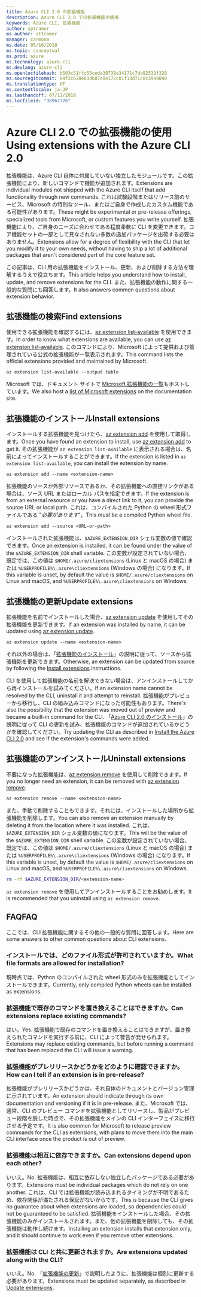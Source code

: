 ```yaml
---
title: Azure CLI 2.0 の拡張機能
description: Azure CLI 2.0 での拡張機能の使用
keywords: Azure CLI, 拡張機能
author: sptramer
ms.author: sttramer
manager: carmonm
ms.date: 05/16/2018
ms.topic: conceptual
ms.prod: azure
ms.technology: azure-cli
ms.devlang: azure-cli
ms.openlocfilehash: b503c51ffc55ceda30738e34171c7da92532f328
ms.sourcegitcommit: 64f2c628e83d687d0e172c01f13d71c8c39a8040
ms.translationtype: HT
ms.contentlocale: ja-JP
ms.lasthandoff: 07/11/2018
ms.locfileid: "38967726"
---
```

# <a name="using-extensions-with-the-azure-cli-20"></a><span data-ttu-id="337e7-104">Azure CLI 2.0 での拡張機能の使用</span><span class="sxs-lookup"><span data-stu-id="337e7-104">Using extensions with the Azure CLI 2.0</span></span>

<span data-ttu-id="337e7-105">拡張機能は、Azure CLI 自体に付属していない独立したモジュールです。この拡張機能により、新しいコマンドで機能が追加されます。</span><span class="sxs-lookup"><span data-stu-id="337e7-105">Extensions are individual modules not shipped with the Azure CLI itself that add functionality through new commands.</span></span> <span data-ttu-id="337e7-106">これは試験段階またはリリース前のサービス、Microsoft の特別なツール、またはご自身で作成したカスタム機能である可能性があります。</span><span class="sxs-lookup"><span data-stu-id="337e7-106">These might be experimental or pre-release offerings, specialized tools from Microsoft, or custom features you write yourself.</span></span> <span data-ttu-id="337e7-107">拡張機能により、ご自身のニーズに合わせてある程度柔軟に CLI を変更できます。コア機能セットの一部として見なされない多数の追加パッケージを出荷する必要はありません。</span><span class="sxs-lookup"><span data-stu-id="337e7-107">Extensions allow for a degree of flexibility with the CLI that let you modify it to your own needs, without having to ship a lot of additional packages that aren't considered part of the core feature set.</span></span>

<span data-ttu-id="337e7-108">この記事は、CLI 用の拡張機能をインストール、更新、および削除する方法を理解するうえで役立ちます。</span><span class="sxs-lookup"><span data-stu-id="337e7-108">This article helps you understand how to install, update, and remove extensions for the CLI.</span></span> <span data-ttu-id="337e7-109">また、拡張機能の動作に関する一般的な質問にも回答します。</span><span class="sxs-lookup"><span data-stu-id="337e7-109">It also answers common questions about extension behavior.</span></span>

## <a name="find-extensions"></a><span data-ttu-id="337e7-110">拡張機能の検索</span><span class="sxs-lookup"><span data-stu-id="337e7-110">Find extensions</span></span>

<span data-ttu-id="337e7-111">使用できる拡張機能を確認するには、[az extension list-available](/cli/azure/extension#az-extension-list-available) を使用できます。</span><span class="sxs-lookup"><span data-stu-id="337e7-111">In order to know what extensions are available, you can use [az extension list-available](/cli/azure/extension#az-extension-list-available).</span></span> <span data-ttu-id="337e7-112">このコマンドにより、Microsoft によって提供および管理されている公式の拡張機能が一覧表示されます。</span><span class="sxs-lookup"><span data-stu-id="337e7-112">This command lists the official extensions provided and maintained by Microsoft.</span></span>

```azurecli-interactive
az extension list-available --output table
```

<span data-ttu-id="337e7-113">Microsoft では、ドキュメント サイトで [Microsoft 拡張機能の一覧](azure-cli-extensions-list.md)もホストしています。</span><span class="sxs-lookup"><span data-stu-id="337e7-113">We also host a [list of Microsoft extensions](azure-cli-extensions-list.md) on the documentation site.</span></span>

## <a name="install-extensions"></a><span data-ttu-id="337e7-114">拡張機能のインストール</span><span class="sxs-lookup"><span data-stu-id="337e7-114">Install extensions</span></span>

<span data-ttu-id="337e7-115">インストールする拡張機能を見つけたら、[az extension add](https://docs.microsoft.com/cli/azure/extension#az-extension-add) を使用して取得します。</span><span class="sxs-lookup"><span data-stu-id="337e7-115">Once you have found an extension to install, use [az extension add](https://docs.microsoft.com/cli/azure/extension#az-extension-add) to get it.</span></span> <span data-ttu-id="337e7-116">その拡張機能が `az extension list-available` に表示される場合は、名前によってインストールすることができます。</span><span class="sxs-lookup"><span data-stu-id="337e7-116">If the extension is listed in `az extension list-available`, you can install the extension by name.</span></span>

```azurecli-interactive
az extension add --name <extension-name>
```

<span data-ttu-id="337e7-117">拡張機能のソースが外部リソースであるか、その拡張機能への直接リンクがある場合は、ソース URL またはローカル パスを指定できます。</span><span class="sxs-lookup"><span data-stu-id="337e7-117">If the extension is from an external resource or you have a direct link to it, you can provide the source URL or local path.</span></span> <span data-ttu-id="337e7-118">これは、コンパイルされた Python の wheel 形式ファイルである "_必要があります_"。</span><span class="sxs-lookup"><span data-stu-id="337e7-118">This _must_ be a compiled Python wheel file.</span></span>

```azurecli-interactive
az extension add --source <URL-or-path>
```

<span data-ttu-id="337e7-119">インストールされた拡張機能は、`$AZURE_EXTENSION_DIR` シェル変数の値で確認できます。</span><span class="sxs-lookup"><span data-stu-id="337e7-119">Once an extension is installed, it can be found under the value of the `$AZURE_EXTENSION_DIR` shell variable.</span></span> <span data-ttu-id="337e7-120">この変数が設定されていない場合、既定では、この値は `$HOME/.azure/cliextensions` (Linux と macOS の場合) または `%USERPROFILE%\.azure\cliextensions` (Windows の場合) になります。</span><span class="sxs-lookup"><span data-stu-id="337e7-120">If this variable is unset, by default the value is `$HOME/.azure/cliextensions` on Linux and macOS, and `%USERPROFILE%\.azure\cliextensions` on Windows.</span></span>

## <a name="update-extensions"></a><span data-ttu-id="337e7-121">拡張機能の更新</span><span class="sxs-lookup"><span data-stu-id="337e7-121">Update extensions</span></span>

<span data-ttu-id="337e7-122">拡張機能を名前でインストールした場合、[az extension update](https://docs.microsoft.com/cli/azure/extension#az-extension-update) を使用してその拡張機能を更新できます。</span><span class="sxs-lookup"><span data-stu-id="337e7-122">If an extension was installed by name, it can be updated using [az extension update](https://docs.microsoft.com/cli/azure/extension#az-extension-update).</span></span>

```azurecli-interactive
az extension update --name <extension-name>
```

<span data-ttu-id="337e7-123">それ以外の場合は、「[拡張機能のインストール](#install-extensions)」の説明に従って、ソースから拡張機能を更新できます。</span><span class="sxs-lookup"><span data-stu-id="337e7-123">Otherwise, an extension can be updated from source by following the [Install extensions](#install-extensions) instructions.</span></span>

<span data-ttu-id="337e7-124">CLI を使用して拡張機能の名前を解決できない場合は、アンインストールしてから再インストールを試みてください。</span><span class="sxs-lookup"><span data-stu-id="337e7-124">If an extension name cannot be resolved by the CLI, uninstall it and attempt to reinstall.</span></span> <span data-ttu-id="337e7-125">拡張機能がプレビューから移行し、CLI の組み込みコマンドになった可能性もあります。</span><span class="sxs-lookup"><span data-stu-id="337e7-125">There's also the possibility that the extension was moved out of preview and became a built-in command for the CLI.</span></span> <span data-ttu-id="337e7-126">「[Azure CLI 2.0 のインストール](install-azure-cli.md)」の説明に従って CLI の更新を試み、拡張機能のコマンドが追加されているかどうかを確認してください。</span><span class="sxs-lookup"><span data-stu-id="337e7-126">Try updating the CLI as described in [Install the Azure CLI 2.0](install-azure-cli.md) and see if the extension's commands were added.</span></span>

## <a name="uninstall-extensions"></a><span data-ttu-id="337e7-127">拡張機能のアンインストール</span><span class="sxs-lookup"><span data-stu-id="337e7-127">Uninstall extensions</span></span>

<span data-ttu-id="337e7-128">不要になった拡張機能は、[az extension remove](https://docs.microsoft.com/cli/azure/extension#az-extension-remove) を使用して削除できます。</span><span class="sxs-lookup"><span data-stu-id="337e7-128">If you no longer need an extension, it can be removed with [az extension remove](https://docs.microsoft.com/cli/azure/extension#az-extension-remove).</span></span>

```azurecli-interactive
az extension remove --name <extension-name>
```

<span data-ttu-id="337e7-129">また、手動で削除することもできます。それには、インストールした場所から拡張機能を削除します。</span><span class="sxs-lookup"><span data-stu-id="337e7-129">You can also remove an extension manually by deleting it from the location where it was installed.</span></span> <span data-ttu-id="337e7-130">これは、`$AZURE_EXTENSION_DIR` シェル変数の値になります。</span><span class="sxs-lookup"><span data-stu-id="337e7-130">This will be the value of the `$AZURE_EXTENSION_DIR` shell variable.</span></span>
<span data-ttu-id="337e7-131">この変数が設定されていない場合、既定では、この値は `$HOME/.azure/cliextensions` (Linux と macOS の場合) または `%USERPROFILE%\.azure\cliextensions` (Windows の場合) になります。</span><span class="sxs-lookup"><span data-stu-id="337e7-131">If this variable is unset, by default the value is `$HOME/.azure/cliextensions` on Linux and macOS, and `%USERPROFILE%\.azure\cliextensions` on Windows.</span></span>

```bash
rm -rf $AZURE_EXTENSION_DIR/<extension-name>
```

<span data-ttu-id="337e7-132">`az extension remove` を使用してアンインストールすることをお勧めします。</span><span class="sxs-lookup"><span data-stu-id="337e7-132">It is recommended that you uninstall using `az extension remove`.</span></span>

## <a name="faq"></a><span data-ttu-id="337e7-133">FAQ</span><span class="sxs-lookup"><span data-stu-id="337e7-133">FAQ</span></span>

<span data-ttu-id="337e7-134">ここでは、CLI 拡張機能に関するその他の一般的な質問に回答します。</span><span class="sxs-lookup"><span data-stu-id="337e7-134">Here are some answers to other common questions about CLI extensions.</span></span>

### <a name="what-file-formats-are-allowed-for-installation"></a><span data-ttu-id="337e7-135">インストールでは、どのファイル形式が許可されていますか。</span><span class="sxs-lookup"><span data-stu-id="337e7-135">What file formats are allowed for installation?</span></span>

<span data-ttu-id="337e7-136">現時点では、Python のコンパイルされた wheel 形式のみを拡張機能としてインストールできます。</span><span class="sxs-lookup"><span data-stu-id="337e7-136">Currently, only compiled Python wheels can be installed as extensions.</span></span>

### <a name="can-extensions-replace-existing-commands"></a><span data-ttu-id="337e7-137">拡張機能で既存のコマンドを置き換えることはできますか。</span><span class="sxs-lookup"><span data-stu-id="337e7-137">Can extensions replace existing commands?</span></span>

<span data-ttu-id="337e7-138">はい。</span><span class="sxs-lookup"><span data-stu-id="337e7-138">Yes.</span></span> <span data-ttu-id="337e7-139">拡張機能で既存のコマンドを置き換えることはできますが、置き換えられたコマンドを実行する前に、CLI によって警告が発せられます。</span><span class="sxs-lookup"><span data-stu-id="337e7-139">Extensions may replace existing commands, but before running a command that has been replaced the CLI will issue a warning.</span></span>

### <a name="how-can-i-tell-if-an-extension-is-in-pre-release"></a><span data-ttu-id="337e7-140">拡張機能がプレリリースかどうかをどのように確認できますか。</span><span class="sxs-lookup"><span data-stu-id="337e7-140">How can I tell if an extension is in pre-release?</span></span>

<span data-ttu-id="337e7-141">拡張機能がプレリリースかどうかは、それ自体のドキュメントとバージョン管理に示されています。</span><span class="sxs-lookup"><span data-stu-id="337e7-141">An extension should indicate through its own documentation and versioning if it is in pre-release.</span></span> <span data-ttu-id="337e7-142">また、Microsoft では、通常、CLI のプレビュー コマンドを拡張機能としてリリースし、製品がプレビュー段階を脱した時点で、その拡張機能をメインの CLI インターフェイスに移行させる予定です。</span><span class="sxs-lookup"><span data-stu-id="337e7-142">It is also common for Microsoft to release preview commands for the CLI as extensions, with plans to move them into the main CLI interface once the product is out of preview.</span></span>

### <a name="can-extensions-depend-upon-each-other"></a><span data-ttu-id="337e7-143">拡張機能は相互に依存できますか。</span><span class="sxs-lookup"><span data-stu-id="337e7-143">Can extensions depend upon each other?</span></span>

<span data-ttu-id="337e7-144">いいえ。</span><span class="sxs-lookup"><span data-stu-id="337e7-144">No.</span></span> <span data-ttu-id="337e7-145">拡張機能は、相互に依存しない独立したパッケージである必要があります。</span><span class="sxs-lookup"><span data-stu-id="337e7-145">Extensions must be individual packages which do not rely on one another.</span></span> <span data-ttu-id="337e7-146">これは、CLI では拡張機能が読み込まれるタイミングが不明であるため、依存関係が満たされる保証がないからです。</span><span class="sxs-lookup"><span data-stu-id="337e7-146">This is because the CLI gives no guarantee about when extensions are loaded, so dependencies could not be guaranteed to be satisfied.</span></span> <span data-ttu-id="337e7-147">拡張機能をインストールした場合、その拡張機能のみがインストールされます。また、他の拡張機能を削除しても、その拡張機能は動作し続けます。</span><span class="sxs-lookup"><span data-stu-id="337e7-147">Installing an extension installs that extension only, and it should continue to work even if you remove other extensions.</span></span>

### <a name="are-extensions-updated-along-with-the-cli"></a><span data-ttu-id="337e7-148">拡張機能は CLI と共に更新されますか。</span><span class="sxs-lookup"><span data-stu-id="337e7-148">Are extensions updated along with the CLI?</span></span>

<span data-ttu-id="337e7-149">いいえ。</span><span class="sxs-lookup"><span data-stu-id="337e7-149">No.</span></span> <span data-ttu-id="337e7-150">「[拡張機能の更新](#update-extensions)」で説明したように、拡張機能は個別に更新する必要があります。</span><span class="sxs-lookup"><span data-stu-id="337e7-150">Extensions must be updated separately, as described in [Update extensions](#update-extensions).</span></span>
